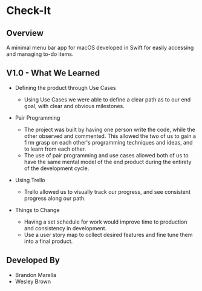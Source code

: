 # Check-It

## Overview

A minimal menu bar app for macOS developed in Swift for easily accessing and managing to-do items.

## V1.0 - What We Learned

* Defining the product through Use Cases
  * Using Use Cases we were able to define a clear path as to our end goal, with clear and obvious milestones.
* Pair Programming
  * The project was built by having one person write the code, while the other observed and commented. This allowed the two of us to gain a firm grasp on each other's programming techniques and ideas, and to learn from each other.
  * The use of pair programming and use cases allowed both of us to have the same mental model of the end product during the entirety of the development cycle.
* Using Trello
  * Trello allowed us to visually track our progress, and see consistent progress along our path.

* Things to Change
  * Having a set schedule for work would improve time to production and consistency in development.
  * Use a user story map to collect desired features and fine tune them into a final product.


## Developed By

- Brandon Marella
- Wesley Brown
